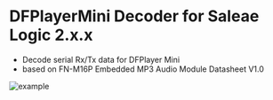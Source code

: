 
  # DFPlayerMini Decoder for Saleae Logic 2.x.x
  
- Decode serial Rx/Tx data for DFPlayer Mini
- based on FN-M16P Embedded MP3 Audio Module Datasheet V1.0

![example](./example.png)

